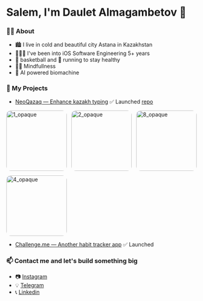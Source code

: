 # Salem, I'm Daulet Almagambetov 👋

### 🙋‍♂️ About

- 🏙️ I live in cold and beautiful city Astana in Kazakhstan
- 👨🏽‍💻 I've been into iOS Software Engineering 5+ years
- 🏀 basketball and 👟 running to stay healthy
- 🧘🏾 Mindfullness
- 🦾 AI powered biomachine


### 🚀 My Projects

- [NeoQazaq — Enhance kazakh typing](https://apps.apple.com/kz/app/neoqazaq/id6478051876)  ✅ Launched [repo](https://github.com/daukabase/NeoQazaq)

<div style="display: flex; flex-wrap: wrap; gap: 12px;">
  <img src="https://github.com/daukabase/daukabase/assets/31764630/70a3d63f-1675-433d-809a-0f4ef80a90cb" alt="1_opaque" width="160" style="border-radius: 12px;">
  <img src="https://github.com/daukabase/daukabase/assets/31764630/7864c9cb-b01c-44f3-a3c8-40873c464c6c" alt="2_opaque" width="160" style="border-radius: 12px;">
  <img src="https://github.com/daukabase/daukabase/assets/31764630/8649eaa6-6f31-4c48-ade0-9da3d99ed3af" alt="8_opaque" width="160" style="border-radius: 12px;">
  <img src="https://github.com/daukabase/daukabase/assets/31764630/85c0053e-924a-4f5f-8d89-b3dcfe59c80b" alt="4_opaque" width="160" style="border-radius: 12px;">
</div>

- [Challenge.me — Another habit tracker app](https://apps.apple.com/kz/app/challenge-me/id1540571421) ✅ Launched


### 📫 Contact me and let's build something big

- 📷 [Instagram](https://www.instagram.com/almagambetoff) 
- 💡 [Telegram](https://t.me/daukabase)
- 📞 [Linkedin](https://www.linkedin.com/in/daukabase/)

